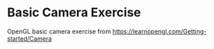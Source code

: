 # Basic Camera Exercise

OpenGL basic camera exercise from https://learnopengl.com/Getting-started/Camera
